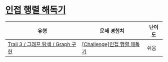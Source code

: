 # [인접 행렬 해독기](https://www.codetree.ai/trails/complete/curated-cards/challenge-decode-adjust-array)

|유형|문제 경험치|난이도|
|---|---|---|
|[Trail 3 / 그래프 탐색 / Graph 구현](https://www.codetree.ai/trail-info/novice-high/)|[[Challenge]인접 행렬 해독기](https://www.codetree.ai/trails/complete/curated-cards/challenge-decode-adjust-array/)|쉬움|

